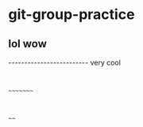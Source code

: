 # git-group-practice

## lol wow 

------------------------- very cool

~~~~~~~~~~~~~~~~~~~~~~~


~~~~~~~



~~
